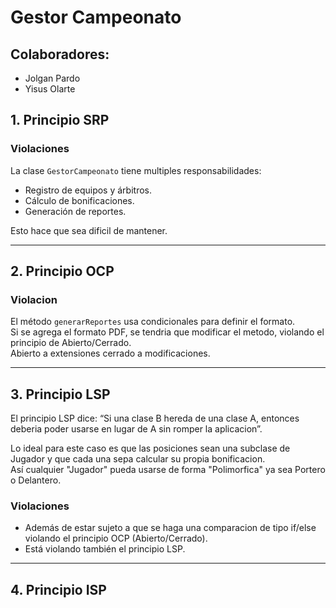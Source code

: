 # Gestor Campeonato
## Colaboradores:
- Jolgan Pardo
- Yisus Olarte

## 1. Principio SRP

### Violaciones
La clase `GestorCampeonato` tiene multiples responsabilidades:
- Registro de equipos y árbitros.
- Cálculo de bonificaciones.
- Generación de reportes.

Esto hace que sea dificil de mantener.

---

## 2. Principio OCP

### Violacion
El método `generarReportes` usa condicionales para definir el formato.  
Si se agrega el formato PDF, se tendria que modificar el metodo, violando el principio de Abierto/Cerrado.  
Abierto a extensiones cerrado a modificaciones.

---

## 3. Principio LSP
El principio LSP dice: “Si una clase B hereda de una clase A, entonces deberia poder usarse en lugar de A sin romper la aplicacion”.

Lo ideal para este caso es que las posiciones sean una subclase de Jugador y que cada una sepa calcular su propia bonificacion.  
Así cualquier "Jugador" pueda usarse de forma "Polimorfica" ya sea Portero o Delantero.

### Violaciones
- Además de estar sujeto a que se haga una comparacion de tipo if/else violando el principio OCP (Abierto/Cerrado).  
- Está violando también el principio LSP.

---

## 4. Principio ISP

